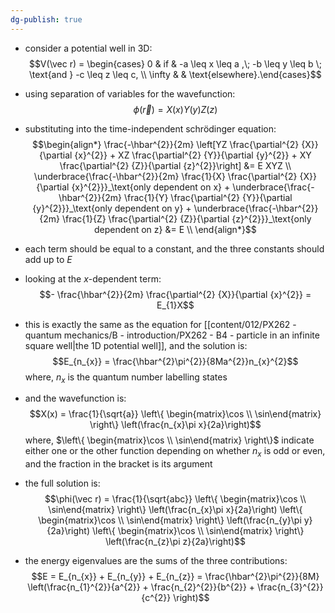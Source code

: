 ```yaml
---
dg-publish: true
---
```


- consider a potential well in 3D: 
  $$V(\vec r) = \begin{cases} 0  & if & -a \leq x \leq a ,\; -b \leq y \leq b \; \text{and } -c \leq z \leq c, \\ \infty &  & \text{elsewhere}.\end{cases}$$
- using separation of variables for the wavefunction: 
  $$\phi(\vec r) = X(x) Y(y) Z(z)$$
- substituting into the time-independent schrödinger equation: 
$$\begin{align*}
	\frac{-\hbar^{2}}{2m} \left[YZ \frac{\partial^{2} {X}}{\partial {x}^{2}} + XZ \frac{\partial^{2} {Y}}{\partial {y}^{2}} + XY \frac{\partial^{2} {Z}}{\partial {z}^{2}}\right] &= E XYZ \\
	\underbrace{\frac{-\hbar^{2}}{2m} \frac{1}{X} \frac{\partial^{2} {X}}{\partial {x}^{2}}}_\text{only dependent on x} + \underbrace{\frac{-\hbar^{2}}{2m}  \frac{1}{Y} \frac{\partial^{2} {Y}}{\partial {y}^{2}}}_\text{only dependent on y} + \underbrace{\frac{-\hbar^{2}}{2m}  \frac{1}{Z} \frac{\partial^{2} {Z}}{\partial {z}^{2}}}_\text{only dependent on z} &= E \\
\end{align*}$$
- each term should be equal to a constant, and the three constants should add up to $E$
- looking at the $x$-dependent term: 
  $$- \frac{\hbar^{2}}{2m} \frac{\partial^{2} {X}}{\partial {x}^{2}} = E_{1}X$$
- this is exactly the same as the equation for [[content/012/PX262 - quantum mechanics/B - introduction/PX262 - B4 - particle in an infinite square well\|the 1D potential well]], and the solution is: 
  $$E_{n_{x}} = \frac{\hbar^{2}\pi^{2}}{8Ma^{2}}n_{x}^{2}$$
	where, $n_{x}$ is the quantum number labelling states
- and the wavefunction is: 
  $$X(x) = \frac{1}{\sqrt{a}} \left\{ \begin{matrix}\cos \\ \sin\end{matrix} \right\} \left(\frac{n_{x}\pi x}{2a}\right)$$
	where, $\left\{ \begin{matrix}\cos \\ \sin\end{matrix} \right\}$ indicate either one or the other function depending on whether $n_{x}$ is odd or even, and the fraction in the bracket is its argument

- the full solution is: 
  $$\phi(\vec r) = \frac{1}{\sqrt{abc}} \left\{ \begin{matrix}\cos \\ \sin\end{matrix} \right\} \left(\frac{n_{x}\pi x}{2a}\right) \left\{ \begin{matrix}\cos \\ \sin\end{matrix} \right\} \left(\frac{n_{y}\pi y}{2a}\right) \left\{ \begin{matrix}\cos \\ \sin\end{matrix} \right\} \left(\frac{n_{z}\pi z}{2a}\right)$$
- the energy eigenvalues are the sums of the three contributions: 
  $$E = E_{n_{x}} + E_{n_{y}} + E_{n_{z}} = \frac{\hbar^{2}\pi^{2}}{8M} \left(\frac{n_{1}^{2}}{a^{2}} + \frac{n_{2}^{2}}{b^{2}} + \frac{n_{3}^{2}}{c^{2}} \right)$$
